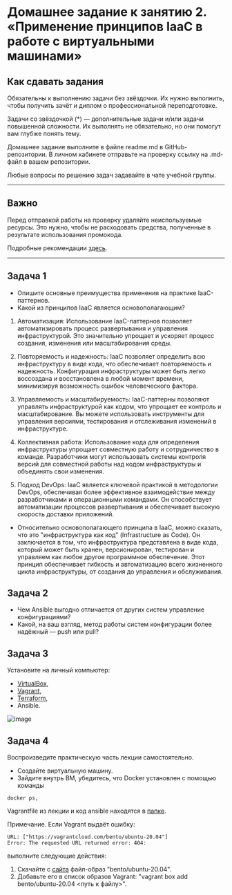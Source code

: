 
# Домашнее задание к занятию 2. «Применение принципов IaaC в работе с виртуальными машинами»

## Как сдавать задания

Обязательны к выполнению задачи без звёздочки. Их нужно выполнить, чтобы получить зачёт и диплом о профессиональной переподготовке.

Задачи со звёздочкой (*) — дополнительные задачи и/или задачи повышенной сложности. Их выполнять не обязательно, но они помогут вам глубже понять тему.

Домашнее задание выполните в файле readme.md в GitHub-репозитории. В личном кабинете отправьте на проверку ссылку на .md-файл в вашем репозитории.

Любые вопросы по решению задач задавайте в чате учебной группы.

---


## Важно

Перед отправкой работы на проверку удаляйте неиспользуемые ресурсы.
Это нужно, чтобы не расходовать средства, полученные в результате использования промокода.

Подробные рекомендации [здесь](https://github.com/netology-code/virt-homeworks/blob/virt-11/r/README.md).

---

## Задача 1

- Опишите основные преимущества применения на практике IaaC-паттернов.
- Какой из принципов IaaC является основополагающим?
1.  Автоматизация: Использование IaaC-паттернов позволяет автоматизировать процесс развертывания и управления инфраструктурой. Это значительно упрощает и ускоряет процесс создания, изменения или масштабирования среды.

2.  Повторяемость и надежность: IaaC позволяет определить всю инфраструктуру в виде кода, что обеспечивает повторяемость и надежность. Конфигурация инфраструктуры может быть легко воссоздана и восстановлена в любой момент времени, минимизируя возможность ошибок человеческого фактора.

3.  Управляемость и масштабируемость: IaaC-паттерны позволяют управлять инфраструктурой как кодом, что упрощает ее контроль и масштабирование. Вы можете использовать инструменты для управления версиями, тестирования и отслеживания изменений в инфраструктуре.

4.  Коллективная работа: Использование кода для определения инфраструктуры упрощает совместную работу и сотрудничество в команде. Разработчики могут использовать системы контроля версий для совместной работы над кодом инфраструктуры и объединять свои изменения.

5.  Подход DevOps: IaaC является ключевой практикой в методологии DevOps, обеспечивая более эффективное взаимодействие между разработчиками и операционными командами. Он способствует автоматизации процессов развертывания и обеспечивает высокую скорость доставки приложений.

*  Относительно основополагающего принципа в IaaC, можно сказать, что это "инфраструктура как код" (Infrastructure as Code). Он заключается в том, что инфраструктура представлена в виде кода, который может быть хранен, версионирован, тестирован и управляем как любое другое программное обеспечение. Этот принцип обеспечивает гибкость и автоматизацию всего жизненного цикла инфраструктуры, от создания до управления и обслуживания.

## Задача 2

- Чем Ansible выгодно отличается от других систем управление конфигурациями?
- Какой, на ваш взгляд, метод работы систем конфигурации более надёжный — push или pull?

## Задача 3

Установите на личный компьютер:

- [VirtualBox](https://www.virtualbox.org/),
- [Vagrant](https://github.com/netology-code/devops-materials),
- [Terraform](https://github.com/netology-code/devops-materials/blob/master/README.md),
- Ansible.

![image](https://github.com/nazarch2000/virtd-homeworks/assets/106932460/8a321f97-c591-46d3-8935-5117c8416a67)

## Задача 4 

Воспроизведите практическую часть лекции самостоятельно.

- Создайте виртуальную машину.
- Зайдите внутрь ВМ, убедитесь, что Docker установлен с помощью команды
```
docker ps,
```
Vagrantfile из лекции и код ansible находятся в [папке](https://github.com/netology-code/virt-homeworks/tree/virt-11/05-virt-02-iaac/src).

Примечание. Если Vagrant выдаёт ошибку:
```
URL: ["https://vagrantcloud.com/bento/ubuntu-20.04"]     
Error: The requested URL returned error: 404:
```

выполните следующие действия:

1. Скачайте с [сайта](https://app.vagrantup.com/bento/boxes/ubuntu-20.04) файл-образ "bento/ubuntu-20.04".
2. Добавьте его в список образов Vagrant: "vagrant box add bento/ubuntu-20.04 <путь к файлу>".

